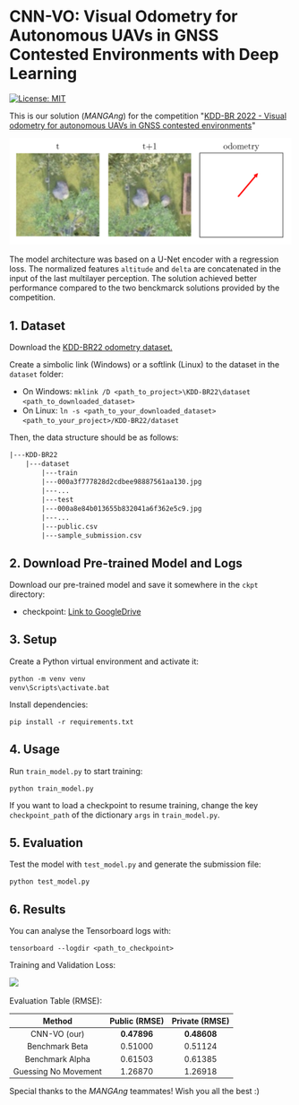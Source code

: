 # CNN-VO: Visual Odometry for Autonomous UAVs in GNSS Contested Environments with Deep Learning

[![License: MIT](https://img.shields.io/badge/License-MIT-yellow.svg)](https://github.com/aofrancani/KDD-BR22/blob/main/LICENSE)

This is our solution (*MANGAng*) for the competition "[KDD-BR 2022 - Visual odometry for autonomous UAVs in GNSS contested environments](https://www.kaggle.com/competitions/kddbr-2022/overview)"

<img src="imgs/odometry.png" width=600>

The model architecture was based on a U-Net encoder with a regression loss. The normalized features `altitude` and `delta` are concatenated in the input of the last multilayer perception. The solution achieved better performance compared to the two benckmarck solutions provided by the competition.


## 1. Dataset
Download the [KDD-BR22 odometry dataset.](https://www.kaggle.com/competitions/kddbr-2022/data)

Create a simbolic link (Windows) or a softlink (Linux) to the dataset in the `dataset` folder:

- On Windows:
```mklink /D <path_to_project>\KDD-BR22\dataset <path_to_downloaded_dataset>```
- On Linux: 
```ln -s <path_to_your_downloaded_dataset> <path_to_your_project>/KDD-BR22/dataset```

Then, the data structure should be as follows:
```
|---KDD-BR22
    |---dataset
        |---train
		|---000a3f777828d2cdbee98887561aa130.jpg
		|---...
        |---test
		|---000a8e84b013655b832041a6f362e5c9.jpg
		|---...
        |---public.csv
        |---sample_submission.csv		
```

## 2. Download Pre-trained Model and Logs
Download our pre-trained model and save it somewhere in the `ckpt` directory: 
- checkpoint: [Link to GoogleDrive](https://drive.google.com/drive/folders/1vBIvgHW-cVK1a_k0aVENPrK-vR-elYm-?usp=share_link)


## 3. Setup
Create a Python virtual environment and activate it:
```
python -m venv venv
venv\Scripts\activate.bat
```
Install dependencies:
```
pip install -r requirements.txt
```

## 4. Usage
Run `train_model.py` to start training:
```
python train_model.py
```
If you want to load a checkpoint to resume training, change the key `checkpoint_path` of the dictionary `args` in `train_model.py`.


## 5. Evaluation
Test the model with `test_model.py` and generate the submission file:
```
python test_model.py
```

## 6. Results

You can analyse the Tensorboard logs with:
```
tensorboard --logdir <path_to_checkpoint>
```

Training and Validation Loss:

<img src="imgs/loss.png" width=500>

Evaluation Table (RMSE):

|      **Method**      | **Public (RMSE)** | **Private (RMSE)** |
|:--------------------:|:-----------------:|:------------------:|
| CNN-VO (our)         | **0.47896**       | **0.48608**        |
| Benchmark Beta       | 0.51000           | 0.51124            |
| Benchmark Alpha      | 0.61503           | 0.61385            |
| Guessing No Movement | 1.26870           | 1.26918            |


Special thanks to the *MANGAng* teammates! Wish you all the best :) 


